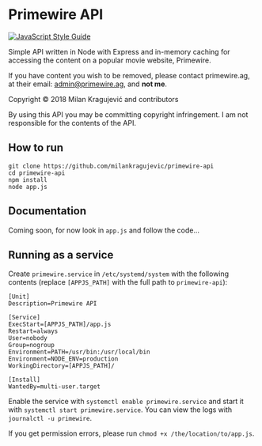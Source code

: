 # Primewire API

[![JavaScript Style Guide](https://cdn.rawgit.com/standard/standard/master/badge.svg)](https://github.com/standard/standard)

Simple API written in Node with Express and in-memory caching for accessing the content on a popular movie website, Primewire.

If you have content you wish to be removed, please contact primewire.ag, at their email: admin@primewire.ag, and **not me**.

Copyright © 2018 Milan Kragujević and contributors

By using this API you may be committing copyright infringement. I am not responsible for the contents of the API.

## How to run

```
git clone https://github.com/milankragujevic/primewire-api
cd primewire-api
npm install
node app.js
```

## Documentation

Coming soon, for now look in `app.js` and follow the code...

## Running as a service

Create `primewire.service` in `/etc/systemd/system` with the following contents (replace `[APPJS_PATH]` with the full path to `primewire-api`):

```
[Unit]
Description=Primewire API

[Service]
ExecStart=[APPJS_PATH]/app.js
Restart=always
User=nobody
Group=nogroup 
Environment=PATH=/usr/bin:/usr/local/bin
Environment=NODE_ENV=production
WorkingDirectory=[APPJS_PATH]/

[Install]
WantedBy=multi-user.target
```

Enable the service with `systemctl enable primewire.service` and start it with `systemctl start primewire.service`. 
You can view the logs with `journalctl -u primewire`.

If you get permission errors, please run `chmod +x /the/location/to/app.js`.
